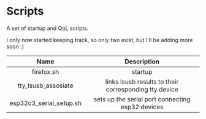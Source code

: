# Scripts

A set of startup and QoL scripts.

I only now started keeping track, so only two exist, but I'll be adding more soon :)


| Name | Description |
| :---: | :--------: |
| firefox.sh | startup |
| tty_lsusb_assosiate | links lsusb results to their corresponding tty device |
| esp32c3_serial_setup.sh | sets up the serial port connecting esp32 devices |
